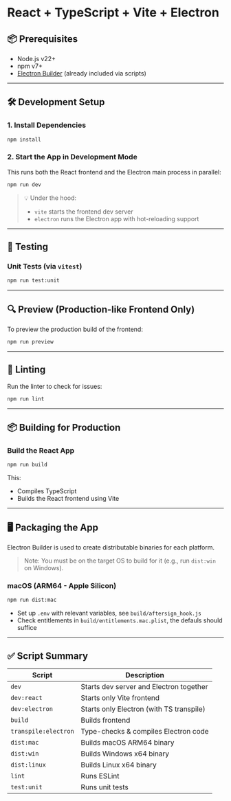 # React + TypeScript + Vite + Electron

## 📦 Prerequisites

- Node.js v22+
- npm v7+
- [Electron Builder](https://www.electron.build/) (already included via scripts)

---

## 🛠️ Development Setup

### 1. Install Dependencies
```bash
npm install
```

### 2. Start the App in Development Mode
This runs both the React frontend and the Electron main process in parallel:

```bash
npm run dev
```

> 💡 Under the hood:
> - `vite` starts the frontend dev server
> - `electron` runs the Electron app with hot-reloading support

---

## 🧪 Testing

### Unit Tests (via `vitest`)
```bash
npm run test:unit
```


---

## 🔍 Preview (Production-like Frontend Only)

To preview the production build of the frontend:
```bash
npm run preview
```

---

## 🧹 Linting

Run the linter to check for issues:
```bash
npm run lint
```

---

## 📦 Building for Production

### Build the React App
```bash
npm run build
```

This:
- Compiles TypeScript
- Builds the React frontend using Vite

---

## 🖥️ Packaging the App

Electron Builder is used to create distributable binaries for each platform.

> Note: You must be on the target OS to build for it (e.g., run `dist:win` on Windows).

### macOS (ARM64 - Apple Silicon)
```bash
npm run dist:mac
```

- Set up `.env` with relevant variables, see `build/aftersign_hook.js`
- Check entitlements in `build/entitlements.mac.plist`, the defauls should suffice

---

## ✅ Script Summary

| Script                | Description                             |
|-----------------------|-----------------------------------------|
| `dev`                | Starts dev server and Electron together |
| `dev:react`          | Starts only Vite frontend               |
| `dev:electron`       | Starts only Electron (with TS transpile)|
| `build`              | Builds frontend                         |
| `transpile:electron` | Type-checks & compiles Electron code    |
| `dist:mac`           | Builds macOS ARM64 binary               |
| `dist:win`           | Builds Windows x64 binary               |
| `dist:linux`         | Builds Linux x64 binary                 |
| `lint`               | Runs ESLint                             |
| `test:unit`          | Runs unit tests                         |
